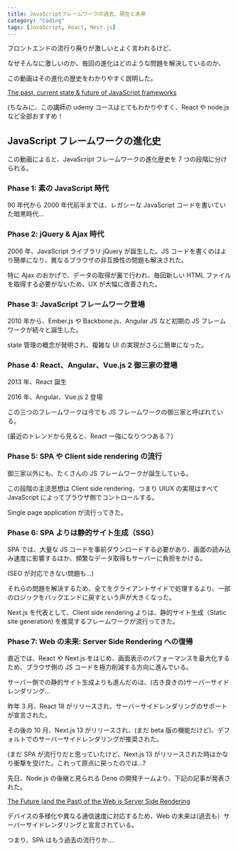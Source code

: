 ```yaml
---
title: JavaScriptフレームワークの過去、現在と未来
category: "Coding"
tags: [JavaScript, React, Next.js]
---
```


フロントエンドの流行り廃りが激しいとよく言われるけど、

なぜそんなに激しいのか、毎回の進化はどのような問題を解決しているのか、

この動画はその進化の歴史をわかりやすく説明した。

[The past, current state & future of JavaScript frameworks](https://www.youtube.com/watch?v=5EsLj3JOdE0)

(ちなみに、この講師の udemy コースはとてもわかりやすく、React や node.js など全部おすすめ！

## JavaScript フレームワークの進化史

この動画によると、JavaScript フレームワークの進化歴史を 7 つの段階に分けられる。

### Phase 1: 素の JavaScript 時代

90 年代から 2000 年代前半までは、レガシーな JavaScript コードを書いていた暗黒時代...

### Phase 2: jQuery & Ajax 時代

2006 年、JavaScript ライブラリ jQuery が誕生した。JS コードを書くのはより簡単になり、異なるブラウザの非互換性の問題も解決された。

特に Ajax のおかげで、データの取得が裏で行われ、毎回新しい HTML ファイルを取得する必要がないため、UX が大幅に改善された。

### Phase 3: JavaScript フレームワーク登場

2010 年から、Ember.js や Backbone.js、Angular JS など初期の JS フレームワークが続々と誕生した。

state 管理の概念が発明され、複雑な UI の実現がさらに簡単になった。

### Phase 4: React、Angular、Vue.js 2 御三家の登場

2013 年、React 誕生

2016 年、Angular、Vue.js 2 登場

この三つのフレームワークは今でも JS フレームワークの御三家と呼ばれている。

(最近のトレンドから見ると、React 一強になりつつある？)

### Phase 5: SPA や Client side rendering の流行

御三家以外にも、たくさんの JS フレームワークが誕生している。

この段階の主流思想は Client side rendering、つまり UIUX の実現はすべて JavaScript によってブラウザ側でコントロールする。

Single page application が流行ってきた。

### Phase 6: SPA よりは静的サイト生成（SSG）

SPA では、大量な JS コードを事前ダウンロードする必要があり、画面の読み込み速度に影響するほか、頻繁なデータ取得もサーバーに負担をかける。

(SEO が対応できない問題も...)

それらの問題を解決するため、全てをクライアントサイドで処理するより、一部のロジックをバックエンドに戻すという声が大きくなった。

Next.js を代表として、Client side rendering よりは、静的サイト生成（Static site generation) を推奨するフレームワークが流行ってきた。

### Phase 7: Web の未来: Server Side Rendering への復帰

直近では、React や Next.js をはじめ、画面表示のパフォーマンスを最大化するため、ブラウザ側の JS コードを極力削減する方向に進んでいる。

サーバー側での静的サイト生成よりも進んだのは、(古き良きの)サーバーサイドレンダリング...

昨年 3 月、React 18 がリリースされ、サーバーサイドレンダリングのサポートが宣言された。

その後の 10 月、Next.js 13 がリリースされ、(まだ beta 版の機能だけど)、デフォルトでのサーバーサイドレンダリングが推奨された。

(まだ SPA が流行りだと思っていたけど、Next.js 13 がリリースされた時はかなり衝撃を受けた。これって原点に戻ったのでは...?

先日、Node.js の後継と見られる Deno の開発チームより、下記の記事が発表された。

[The Future (and the Past) of the Web is Server Side Rendering](https://deno.com/blog/the-future-and-past-is-server-side-rendering)

デバイスの多様化や異なる通信速度に対応するため、Web の未来は(過去も）サーバーサイドレンダリングと宣言されている。

つまり、SPA はもう過去の流行りか....

